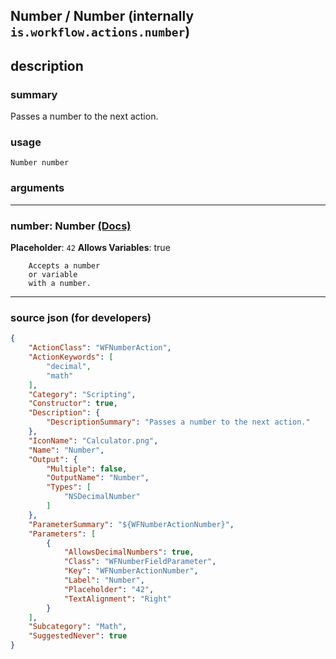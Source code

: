 
## Number / Number (internally `is.workflow.actions.number`)


## description

### summary

Passes a number to the next action.


### usage
```
Number number
```

### arguments

---

### number: Number [(Docs)](https://pfgithub.github.io/shortcutslang/gettingstarted#number-field)
**Placeholder**: `42`
**Allows Variables**: true



		Accepts a number 
		or variable
		with a number.

---

### source json (for developers)

```json
{
	"ActionClass": "WFNumberAction",
	"ActionKeywords": [
		"decimal",
		"math"
	],
	"Category": "Scripting",
	"Constructor": true,
	"Description": {
		"DescriptionSummary": "Passes a number to the next action."
	},
	"IconName": "Calculator.png",
	"Name": "Number",
	"Output": {
		"Multiple": false,
		"OutputName": "Number",
		"Types": [
			"NSDecimalNumber"
		]
	},
	"ParameterSummary": "${WFNumberActionNumber}",
	"Parameters": [
		{
			"AllowsDecimalNumbers": true,
			"Class": "WFNumberFieldParameter",
			"Key": "WFNumberActionNumber",
			"Label": "Number",
			"Placeholder": "42",
			"TextAlignment": "Right"
		}
	],
	"Subcategory": "Math",
	"SuggestedNever": true
}
```
